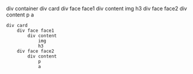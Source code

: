 div container
	div card
		div face face1
			div content
				img
				h3
		div face face2
			div content
				p
				a
				
	div card
		div face face1
			div content
				img
				h3
		div face face2
			div content
				p
				a